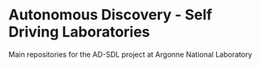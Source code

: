 # Autonomous Discovery - Self Driving Laboratories

Main repositories for the AD-SDL project at Argonne National Laboratory
